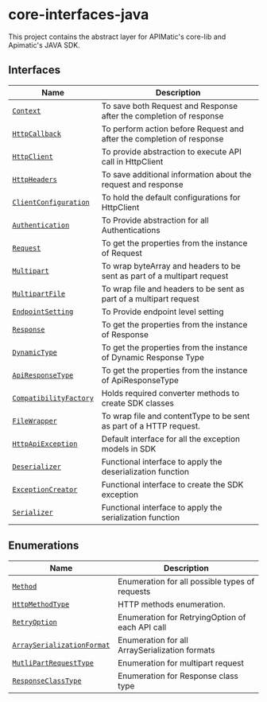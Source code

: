# core-interfaces-java
This project contains the abstract layer for APIMatic's core-lib and Apimatic's JAVA SDK. 

## Interfaces
| Name                                                                    | Description                                                        |
|-------------------------------------------------------------------------|--------------------------------------------------------------------|
| [`Context`](src\main\java\io\apimatic\core_interfaces\http/Context.java)                     | To save both Request and Response after the completion of response |
| [`HttpCallback`](src\main\java\io\apimatic\core_interfaces\http\HttpCallback.java)                     | To perform action before Request and after the completion of response |
| [`HttpClient`](src\main\java\io\apimatic\core_interfaces\http\HttpClient.java)                     | To provide abstraction to execute API call in HttpClient |
| [`HttpHeaders`](src\main\java\io\apimatic\core_interfaces\http\HttpHeaders.java)                     | To save additional information about the request and response |
| [`ClientConfiguration`](src\main\java\io\apimatic\core_interfaces\http\ClientConfiguration.java)                     | To hold the default configurations for HttpClient |
| [`Authentication`](src\main\java\io\apimatic\core_interfaces\authentication\Authentication.java)            | To Provide abstraction for all Authentications                        |
| [`Request`](src\main\java\io\apimatic\core_interfaces\http\request\Request.java)             | To get the properties from the instance of Request                 |
| [`Multipart`](src\main\java\io\apimatic\core_interfaces\http\request\Multipart.java) | To wrap byteArray and headers to be sent as part of a multipart request                              |
| [`MultipartFile`](src\main\java\io\apimatic\core_interfaces\http\request\MultipartFile.java) | To wrap file and headers to be sent as part of a multipart request                                  |
| [`EndpointSetting`](src\main\java\io\apimatic\core_interfaces\http\request\configuration/EndpointSetting.java)                 | To Provide endpoint level setting      |
| [`Response`](src\main\java\io\apimatic\core_interfaces\http\response\Response.java)          | To get the properties from the instance of Response                |
| [`DynamicType`](src\main\java\io\apimatic\core_interfaces\http\response\DynamicType.java)          | To get the properties from the instance of Dynamic Response Type                |
| [`ApiResponseType`](src\main\java\io\apimatic\core_interfaces\http\response\ApiResponseType.java)          | To get the properties from the instance of ApiResponseType                |
| [`CompatibilityFactory`](src\main\java\io\apimatic\core_interfaces\compatibility\CompatibilityFactory.java)                  | Holds required converter methods to create SDK classes             |
| [`FileWrapper`](src\main\java\io\apimatic\core_interfaces\type\FileWrapper.java)                  | To wrap file and contentType to be sent as part of a HTTP request.            |
| [`HttpApiException`](src\main\java\io\apimatic\core_interfaces\type\HttpApiException.java)                  | Default interface for all the exception models in SDK              |
| [`Deserializer`](src\main\java\io\apimatic\core_interfaces\type\functional\Deserializer.java)                  | Functional interface to  apply the deserialization function           |
| [`ExceptionCreator`](src\main\java\io\apimatic\core_interfaces\type\functional\ExceptionCreator.java)                  | Functional interface to  create the SDK exception             |
| [`Serializer`](src\main\java\io\apimatic\core_interfaces\type\functional\Serializer.java)                  | Functional interface to  apply the serialization function              |

## Enumerations
| Name                                                                          | Description                                                     |
|-------------------------------------------------------------------------------|-----------------------------------------------------------------|
| [`Method`](src\main\java\io\apimatic\core_interfaces\http\Method.java)                         | Enumeration for all possible types of requests                  |
| [`HttpMethodType`](src\main\java\io\apimatic\core_interfaces\http\HttpMethodType.java)                                               | HTTP methods enumeration. |
| [`RetryOption`](src\main\java\io\apimatic\core_interfaces\http\request\configuration/RetryOption.java)                                     | Enumeration for RetryingOption of each API call                 |
| [`ArraySerializationFormat`](src\main\java\io\apimatic\core_interfaces\http\request\ArraySerializationFormat.java)                                     | Enumeration  for all ArraySerialization formats       |
| [`MutliPartRequestType`](src\main\java\io\apimatic\core_interfaces\http\request\MutliPartRequestType.java)                                     | Enumeration for multipart request       |
| [`ResponseClassType`](src\main\java\io\apimatic\core_interfaces\http\request\ResponseClassType.java)                                     | Enumeration for Response class type    |

